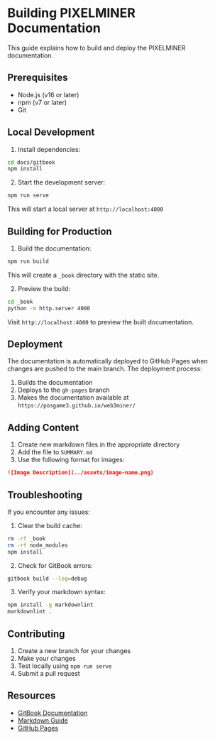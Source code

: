 # Building PIXELMINER Documentation

This guide explains how to build and deploy the PIXELMINER documentation.

## Prerequisites

- Node.js (v16 or later)
- npm (v7 or later)
- Git

## Local Development

1. Install dependencies:
```bash
cd docs/gitbook
npm install
```

2. Start the development server:
```bash
npm run serve
```
This will start a local server at `http://localhost:4000`

## Building for Production

1. Build the documentation:
```bash
npm run build
```
This will create a `_book` directory with the static site.

2. Preview the build:
```bash
cd _book
python -m http.server 4000
```
Visit `http://localhost:4000` to preview the built documentation.

## Deployment

The documentation is automatically deployed to GitHub Pages when changes are pushed to the main branch. The deployment process:

1. Builds the documentation
2. Deploys to the `gh-pages` branch
3. Makes the documentation available at `https://posgame3.github.io/web3miner/`

## Adding Content

1. Create new markdown files in the appropriate directory
2. Add the file to `SUMMARY.md`
3. Use the following format for images:
```markdown
![Image Description](../assets/image-name.png)
```

## Troubleshooting

If you encounter any issues:

1. Clear the build cache:
```bash
rm -rf _book
rm -rf node_modules
npm install
```

2. Check for GitBook errors:
```bash
gitbook build --log=debug
```

3. Verify your markdown syntax:
```bash
npm install -g markdownlint
markdownlint .
```

## Contributing

1. Create a new branch for your changes
2. Make your changes
3. Test locally using `npm run serve`
4. Submit a pull request

## Resources

- [GitBook Documentation](https://toolchain.gitbook.com/)
- [Markdown Guide](https://www.markdownguide.org/)
- [GitHub Pages](https://pages.github.com/) 